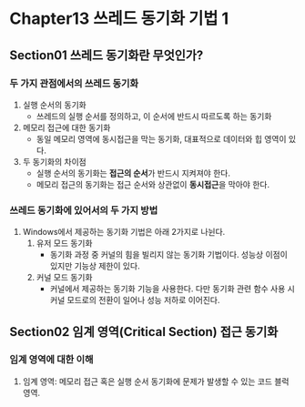 # Chapter13 쓰레드 동기화 기법 1
## Section01 쓰레드 동기화란 무엇인가?
### 두 가지 관점에서의 쓰레드 동기화
1. 실행 순서의 동기화
    * 쓰레드의 실행 순서를 정의하고, 이 순서에 반드시 따르도록 하는 동기화
2. 메모리 접근에 대한 동기화
    * 동일 메모리 영역에 동시접근을 막는 동기화, 대표적으로 데이터와 힙 영역이 있다.
3. 두 동기화의 차이점
    * 실행 순서의 동기화는 **접근의 순서**가 반드시 지켜져야 한다.
    * 메모리 접근의 동기화는 접근 순서와 상관없이 **동시접근**을 막아야 한다.

### 쓰레드 동기화에 있어서의 두 가지 방법
1. Windows에서 제공하는 동기화 기법은 아래 2가지로 나뉜다.
    1) 유저 모드 동기화
        * 동기화 과정 중 커널의 힘을 빌리지 않는 동기화 기법이다. 성능상 이점이 있지만 기능상 제한이 있다.
    2) 커널 모드 동기화
        * 커널에서 제공하는 동기화 기능을 사용한다. 다만 동기화 관련 함수 사용 시 커널 모드로의 전환이 일어나 성능 저하로 이어진다.

## Section02 임계 영역(Critical Section) 접근 동기화
### 임계 영역에 대한 이해
1. 임계 영역: 메모리 접근 혹은 실행 순서 동기화에 문제가 발생할 수 있는 코드 블럭 영역.

